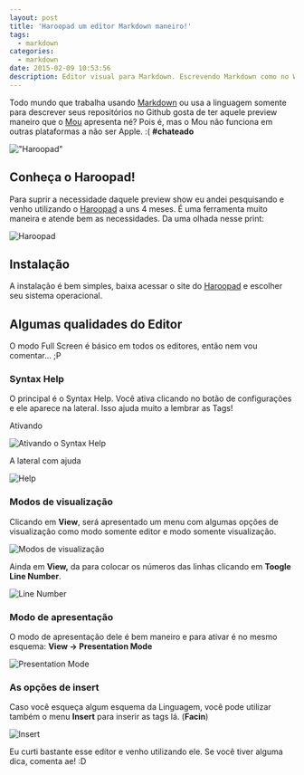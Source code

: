 ```yaml
---
layout: post
title: 'Haroopad um editor Markdown maneiro!'
tags:
  - markdown
categories:
  - markdown
date: 2015-02-09 10:53:56
description: Editor visual para Markdown. Escrevendo Markdown como no Word.
---
```


Todo mundo que trabalha usando [Markdown](http://blog.da2k.com.br/2015/02/08/aprenda-markdown/ "Aprenda Markdown") ou usa a linguagem somente para descrever seus repositórios no Github gosta de ter aquele preview maneiro que o [Mou](http://25.io/mou/ "Mou") apresenta né? Pois é, mas o Mou não funciona em outras plataformas a não ser Apple. :( **#chateado**

<!--more-->

!["Haroopad"](../..//public/images/Haroopad.png)

## Conheça o Haroopad!

Para suprir a necessidade daquele preview show eu andei pesquisando e venho utilizando o [Haroopad](http://pad.haroopress.com/user.html "Haroopress") a uns 4 meses. É uma ferramenta muito maneira e atende bem as necessidades. Da uma olhada nesse print:

![Haroopad]({{site.post_images}}haroopad.gif)

## Instalação

A instalação é bem simples, baixa acessar o site do [Haroopad](http://pad.haroopress.com/user.html "Haroopress") e escolher seu sistema operacional.

## Algumas qualidades do Editor

O modo Full Screen é básico em todos os editores, então nem vou comentar... ;P

### Syntax Help

O principal é o Syntax Help. Você ativa clicando no botão de configurações e ele aparece na lateral. Isso ajuda muito a lembrar as Tags!

Ativando

![Ativando o Syntax Help]({{site.post_images}}Syntax-Help-Haroopad.gif)

A lateral com ajuda

![Help]({{site.post_images}}image24.gif)

### Modos de visualização

Clicando em **View**, será apresentado um menu com algumas opções de visualização como modo somente editor e modo somente visualização.

![Modos de visualização]({{site.post_images}}image26.gif)

Ainda em **View,** da para colocar os números das linhas clicando em **Toogle Line Number**.

![Line Number]({{site.post_images}}image27.gif)

### Modo de apresentação

O modo de apresentação dele é bem maneiro e para ativar é no mesmo esquema: **View -&gt; Presentation Mode**

![Presentation Mode]({{site.post_images}}image28.gif)

### As opções de insert

Caso você esqueça algum esquema da Linguagem, você pode utilizar também o menu **Insert** para inserir as tags lá. (**Facin**)

![Insert]({{site.post_images}}image29.gif)

Eu curti bastante esse editor e venho utilizando ele. Se você tiver alguma dica, comenta ae! :D
